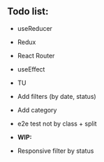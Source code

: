 ## Todo list:

- useReducer
- Redux
- React Router
- useEffect
- TU
- Add filters (by date, status)
- Add category
- e2e test not by class + split

- **WIP:**
- Responsive filter by status
